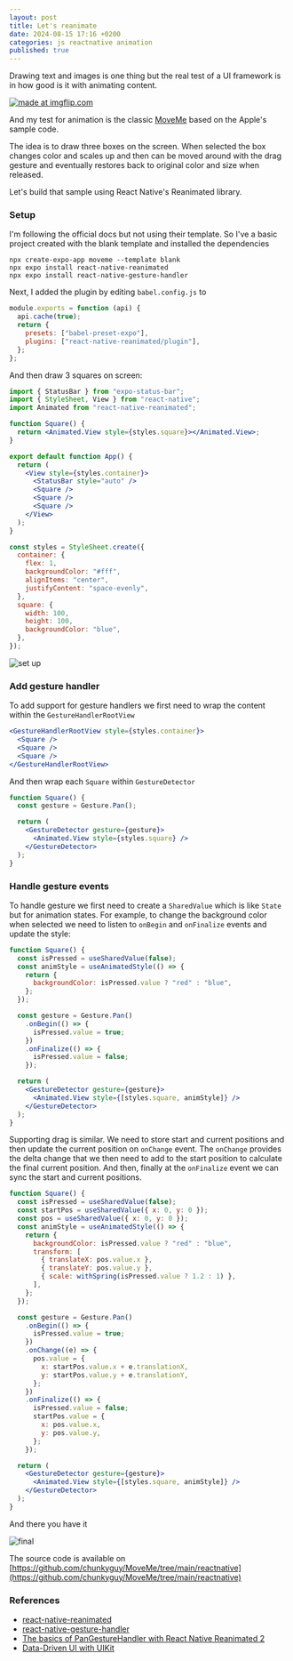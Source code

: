 ```yaml
---
layout: post
title: Let's reanimate
date: 2024-08-15 17:16 +0200
categories: js reactnative animation
published: true
---
```


Drawing text and images is one thing but the real test of a UI framework is in how good is it with animating content.

<a href="https://imgflip.com/i/9098i4"><img src="https://i.imgflip.com/9098i4.jpg" title="made at imgflip.com"/></a>

And my test for animation is the classic [MoveMe](https://developer.apple.com/library/archive/samplecode/MoveMe/Introduction/Intro.html#//apple_ref/doc/uid/DTS40007315) based on the Apple's sample code. 

The idea is to draw three boxes on the screen. When selected the box changes color and scales up and then can be moved around with the drag gesture and eventually restores back to original color and size when released.

Let's build that sample using React Native's Reanimated library.

### Setup
I'm following the official docs but not using their template. So I've a basic project created with the blank template and installed the dependencies

```
npx create-expo-app moveme --template blank
npx expo install react-native-reanimated
npx expo install react-native-gesture-handler
```

Next, I added the plugin by editing `babel.config.js` to

```jsx
module.exports = function (api) {
  api.cache(true);
  return {
    presets: ["babel-preset-expo"],
    plugins: ["react-native-reanimated/plugin"],
  };
};
```

And then draw 3 squares on screen:

```jsx
import { StatusBar } from "expo-status-bar";
import { StyleSheet, View } from "react-native";
import Animated from "react-native-reanimated";

function Square() {
  return <Animated.View style={styles.square}></Animated.View>;
}

export default function App() {
  return (
    <View style={styles.container}>
      <StatusBar style="auto" />
      <Square />
      <Square />
      <Square />
    </View>
  );
}

const styles = StyleSheet.create({
  container: {
    flex: 1,
    backgroundColor: "#fff",
    alignItems: "center",
    justifyContent: "space-evenly",
  },
  square: {
    width: 100,
    height: 100,
    backgroundColor: "blue",
  },
});
```
![set up]({{site.url}}/assets/reanimate/setup.png)

### Add gesture handler
To add support for gesture handlers we first need to wrap the content within the `GestureHandlerRootView`

```jsx
<GestureHandlerRootView style={styles.container}>
  <Square />
  <Square />
  <Square />
</GestureHandlerRootView>
```

And then wrap each `Square` within `GestureDetector`

```jsx
function Square() {
  const gesture = Gesture.Pan();

  return (
    <GestureDetector gesture={gesture}>
      <Animated.View style={styles.square} />
    </GestureDetector>
  );
}
```

### Handle gesture events
To handle gesture we first need to create a `SharedValue` which is like `State` but for animation states. For example, to change the background color when selected we need to listen to `onBegin` and `onFinalize` events and update the style:

```jsx
function Square() {
  const isPressed = useSharedValue(false);
  const animStyle = useAnimatedStyle(() => {
    return {
      backgroundColor: isPressed.value ? "red" : "blue",
    };
  });

  const gesture = Gesture.Pan()
    .onBegin(() => {
      isPressed.value = true;
    })
    .onFinalize(() => {
      isPressed.value = false;
    });

  return (
    <GestureDetector gesture={gesture}>
      <Animated.View style={[styles.square, animStyle]} />
    </GestureDetector>
  );
}
```

Supporting drag is similar. We need to store start and current positions and then update the current position on `onChange` event. The `onChange` provides the delta change that we then need to add to the start position to calculate the final current position. And then, finally at the `onFinalize` event we can sync the start and current positions.

```jsx
function Square() {
  const isPressed = useSharedValue(false);
  const startPos = useSharedValue({ x: 0, y: 0 });
  const pos = useSharedValue({ x: 0, y: 0 });
  const animStyle = useAnimatedStyle(() => {
    return {
      backgroundColor: isPressed.value ? "red" : "blue",
      transform: [
        { translateX: pos.value.x },
        { translateY: pos.value.y },
        { scale: withSpring(isPressed.value ? 1.2 : 1) },
      ],
    };
  });

  const gesture = Gesture.Pan()
    .onBegin(() => {
      isPressed.value = true;
    })
    .onChange((e) => {
      pos.value = {
        x: startPos.value.x + e.translationX,
        y: startPos.value.y + e.translationY,
      };
    })
    .onFinalize(() => {
      isPressed.value = false;
      startPos.value = {
        x: pos.value.x,
        y: pos.value.y,
      };
    });

  return (
    <GestureDetector gesture={gesture}>
      <Animated.View style={[styles.square, animStyle]} />
    </GestureDetector>
  );
}
```

And there you have it

![final]({{site.url}}/assets/reanimate/final.gif)

The source code is available on [https://github.com/chunkyguy/MoveMe/tree/main/reactnative](https://github.com/chunkyguy/MoveMe/tree/main/reactnative)

### References
- [react-native-reanimated](https://docs.swmansion.com/react-native-reanimated)
- [react-native-gesture-handler](https://docs.swmansion.com/react-native-gesture-handler)
- [The basics of PanGestureHandler with React Native Reanimated 2](https://youtu.be/4HUreYYoE6U?si=rZ53Yvft9nbdlGAC)
- [Data-Driven UI with UIKit](https://whackylabs.com/layout/ui/swift/ios/2022/12/12/layout-driven-ui/)